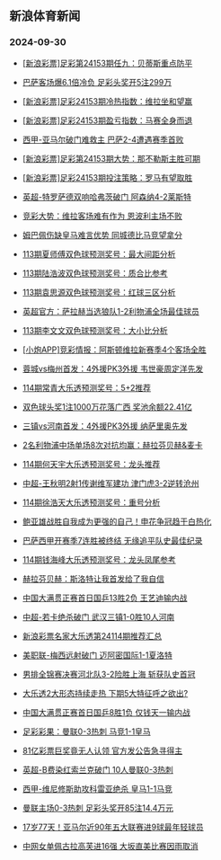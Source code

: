 ## 新浪体育新闻 
### 2024-09-30

+ [[新浪彩票]足彩第24153期任九：贝蒂斯重点防平](https://sports.sina.com.cn/l/2024-09-29/doc-incqummy9480041.shtml)

+ [巴萨客场爆6.1倍冷负 足彩头奖开5注299万](https://sports.sina.com.cn/l/2024-09-29/doc-incqumne3739298.shtml)

+ [[新浪彩票]足彩24153期冷热指数：维拉坐和望赢](https://sports.sina.com.cn/l/2024-09-29/doc-incqummy9480906.shtml)

+ [[新浪彩票]足彩24153期盈亏指数：马赛全身而退](https://sports.sina.com.cn/l/2024-09-29/doc-incqumna6257796.shtml)

+ [西甲-亚马尔破门难救主 巴萨2-4遭遇赛季首败](https://sports.sina.com.cn/g/laliga/2024-09-29/doc-incquvzy3565551.shtml)

+ [[新浪彩票]足彩第24153期大势：那不勒斯主胜可期](https://sports.sina.com.cn/l/2024-09-29/doc-incqumna6256818.shtml)

+ [[新浪彩票]足彩24153期投注策略：罗马有望取胜](https://sports.sina.com.cn/l/2024-09-29/doc-incqumnh0519659.shtml)

+ [英超-特罗萨德双响哈弗茨破门 阿森纳4-2莱斯特](https://sports.sina.com.cn/g/pl/2024-09-29/doc-incqurty6138884.shtml)

+ [竞彩大势：维拉客场难有作为 恩波利主场不败](https://sports.sina.com.cn/l/2024-09-29/doc-incqumne3744557.shtml)

+ [姆巴佩伤缺皇马难言优势 同城德比马竞望拿分](https://sports.sina.com.cn/l/2024-09-29/doc-incqqytr0989954.shtml)

+ [113期夏师傅双色球预测奖号：最大间距分析](https://sports.sina.com.cn/l/2024-09-29/doc-incqvais9212333.shtml)

+ [113期陆浩波双色球预测奖号：质合比参考](https://sports.sina.com.cn/l/2024-09-29/doc-incqvaiy0308211.shtml)

+ [113期袁思源双色球预测奖号：红球三区分析](https://sports.sina.com.cn/l/2024-09-29/doc-incqvais9212186.shtml)

+ [英超官方：萨拉赫当选狼队1-2利物浦全场最佳球员](https://sports.sina.com.cn/g/2024-09-29/doc-incqufea9555687.shtml)

+ [113期李文文双色球预测奖号：大小比分析](https://sports.sina.com.cn/l/2024-09-29/doc-incqvaiw3529496.shtml)

+ [[小炮APP]竞彩情报：阿斯顿维拉新赛季4个客场全胜](https://sports.sina.com.cn/l/2024-09-29/doc-incqurua3675254.shtml)

+ [蓉城vs梅州首发：4外援PK3外援 韦世豪周定洋先发](https://sports.sina.com.cn/china/j/2024-09-29/doc-incqvnxn9053876.shtml)

+ [114期常青大乐透预测奖号：5+2推荐](https://sports.sina.com.cn/l/2024-09-29/doc-incqvais9219797.shtml)

+ [双色球头奖1注1000万花落广西 奖池余额22.41亿](https://sports.sina.com.cn/l/2024-09-29/doc-incqvtfs0129956.shtml)

+ [三镇vs河南首发：4外援PK3外援 纳萨里奥先发](https://sports.sina.com.cn/china/j/2024-09-29/doc-incqvnxn9053018.shtml)

+ [2名利物浦中场单场8次对抗均赢：赫拉芬贝赫&麦卡](https://sports.sina.com.cn/g/2024-09-29/doc-incqufek0546617.shtml)

+ [114期何天宇大乐透预测奖号：龙头推荐](https://sports.sina.com.cn/l/2024-09-29/doc-incqvais9222208.shtml)

+ [中超-王秋明2射1传谢维军建功 津门虎3-2逆转沧州](https://sports.sina.com.cn/china/j/2024-09-29/doc-incqvtfq3358881.shtml)

+ [114期徐浩天大乐透预测奖号：重号分析](https://sports.sina.com.cn/l/2024-09-29/doc-incqvais9220875.shtml)

+ [鲍亚雄战胜自我成为更强的自己！申花争冠趋于白热化](https://sports.sina.com.cn/china/2024-09-29/doc-incqurtw9406516.shtml)

+ [巴萨西甲开赛季7连胜被终结 无缘追平队史最佳纪录](https://sports.sina.com.cn/g/laliga/2024-09-29/doc-incqvaiw3503953.shtml)

+ [114期钱海峰大乐透预测奖号：龙头凤尾参考](https://sports.sina.com.cn/l/2024-09-29/doc-incqvais9220198.shtml)

+ [赫拉芬贝赫：斯洛特让我首发给了我自信](https://sports.sina.com.cn/g/2024-09-29/doc-incqufek0546246.shtml)

+ [中国大满贯正赛首日国乒13胜2负 王艺迪输内战](https://sports.sina.com.cn/others/pingpang/2024-09-29/doc-incqvtfs0116862.shtml)

+ [中超-若卡绝杀破门 武汉三镇1-0胜10人河南](https://sports.sina.com.cn/china/j/2024-09-29/doc-incqvxpn3240540.shtml)

+ [新浪彩票名家大乐透第24114期推荐汇总](https://sports.sina.com.cn/l/2024-09-29/doc-incqvaiu5982656.shtml)

+ [美职联-梅西远射破门 迈阿密国际1-1夏洛特](https://sports.sina.com.cn/global/others/2024-09-29/doc-incqurtw9384153.shtml)

+ [男排全锦赛决赛河北队3-2险胜上海 斩获队史首冠](https://sports.sina.com.cn/others/volleyball/2024-09-29/doc-incqvxpn3241307.shtml)

+ [大乐透2大形态持续走热 下期5大特征呼之欲出?](https://sports.sina.com.cn/l/2024-09-29/doc-incquwaa0358865.shtml)

+ [中国大满贯正赛首日国乒8胜1负 仅钱天一输内战](https://sports.sina.com.cn/others/pingpang/2024-09-29/doc-incqvais9214164.shtml)

+ [足彩彩果：曼联0-3热刺 马竞1-1皇马](https://sports.sina.com.cn/l/2024-09-30/doc-incqwusw8459438.shtml)

+ [81亿彩票巨奖竟无人认领 官方发公告急寻得主](https://sports.sina.com.cn/l/2024-09-30/doc-incqwutc9744591.shtml)

+ [英超-B费染红索兰克破门 10人曼联0-3热刺](https://sports.sina.com.cn/g/pl/2024-09-30/doc-incqwusy5251037.shtml)

+ [西甲-维尼修斯助攻科雷亚绝杀 皇马1-1马竞](https://sports.sina.com.cn/g/laliga/2024-09-30/doc-incqwuta2998164.shtml)

+ [曼联主场0-3热刺 足彩头奖开85注14.4万元](https://sports.sina.com.cn/l/2024-09-30/doc-incqwusw8459438.shtml)

+ [17岁77天！亚马尔近90年五大联赛进9球最年轻球员](https://sports.sina.com.cn/g/laliga/2024-09-29/doc-incqvais9211542.shtml)

+ [中网女单佩古拉高芙进16强 大坂直美比赛因雨取消](https://sports.sina.com.cn/tennis/wta/2024-09-29/doc-incqvxpq0032121.shtml)

